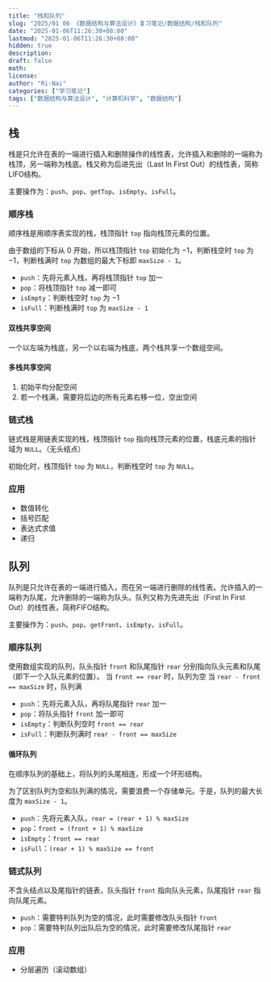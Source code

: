 ```yaml
---
title: "栈和队列"
slug: "2025/01 06 《数据结构与算法设计》复习笔记/数据结构/栈和队列"
date: "2025-01-06T11:26:30+08:00"
lastmod: "2025-01-06T11:26:30+08:00"
hidden: true
description:
draft: false
math:
license:
author: "Ri-Nai"
categories: ["学习笔记"]
tags: ["数据结构与算法设计", "计算机科学", "数据结构"]
---
```

## 栈
栈是只允许在表的一端进行插入和删除操作的线性表，允许插入和删除的一端称为栈顶，另一端称为栈底。栈又称为后进先出（Last In First Out）的线性表，简称LIFO结构。

主要操作为：`push`、`pop`、`getTop`、`isEmpty`、`isFull`。

### 顺序栈
顺序栈是用顺序表实现的栈，栈顶指针 `top` 指向栈顶元素的位置。

由于数组的下标从 $0$ 开始，所以栈顶指针 `top` 初始化为 $-1$，判断栈空时 `top` 为 $-1$，判断栈满时 `top` 为数组的最大下标即 `maxSize - 1`。

- `push`：先将元素入栈，再将栈顶指针 `top` 加一
- `pop`：将栈顶指针 `top` 减一即可
- `isEmpty`：判断栈空时 `top` 为 $-1$
- `isFull`：判断栈满时 `top` 为 `maxSize - 1`

#### 双栈共享空间
一个以左端为栈底，另一个以右端为栈底，两个栈共享一个数组空间。

#### 多栈共享空间
1. 初始平均分配空间
2. 若一个栈满，需要将后边的所有元素右移一位，空出空间

### 链式栈
链式栈是用链表实现的栈，栈顶指针 `top` 指向栈顶元素的位置，栈底元素的指针域为 `NULL`。（无头结点）

初始化时，栈顶指针 `top` 为 `NULL`，判断栈空时 `top` 为 `NULL`。

### 应用
- 数值转化
- 括号匹配
- 表达式求值
- 递归

## 队列
队列是只允许在表的一端进行插入，而在另一端进行删除的线性表。允许插入的一端称为队尾，允许删除的一端称为队头。队列又称为先进先出（First In First Out）的线性表，简称FIFO结构。

主要操作为：`push`、`pop`、`getFront`、`isEmpty`、`isFull`。

### 顺序队列
使用数组实现的队列，队头指针 `front` 和队尾指针 `rear` 分别指向队头元素和队尾（即下一个入队元素的位置）。
当 `front == rear` 时，队列为空
当 `rear - front == maxSize` 时，队列满

- `push`：先将元素入队，再将队尾指针 `rear` 加一
- `pop`：将队头指针 `front` 加一即可
- `isEmpty`：判断队列空时 `front == rear`
- `isFull`：判断队列满时 `rear - front == maxSize`

#### 循环队列
在顺序队列的基础上，将队列的头尾相连，形成一个环形结构。

为了区别队列为空和队列满的情况，需要浪费一个存储单元。于是，队列的最大长度为 `maxSize - 1`。

- `push`：先将元素入队，`rear = (rear + 1) % maxSize`
- `pop`：`front = (front + 1) % maxSize`
- `isEmpty`：`front == rear`
- `isFull`：`(rear + 1) % maxSize == front`

### 链式队列
不含头结点以及尾指针的链表，队头指针 `front` 指向队头元素，队尾指针 `rear` 指向队尾元素。
- `push`：需要特判队列为空的情况，此时需要修改队头指针 `front`
- `pop`：需要特判队列出队后为空的情况，此时需要修改队尾指针 `rear`

### 应用
- 分层遍历（滚动数组）
